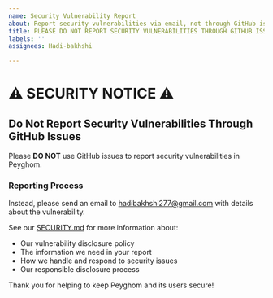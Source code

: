 ```yaml
---
name: Security Vulnerability Report
about: Report security vulnerabilities via email, not through GitHub issues
title: PLEASE DO NOT REPORT SECURITY VULNERABILITIES THROUGH GITHUB ISSUES
labels: ''
assignees: Hadi-bakhshi

---
```


# ⚠️ SECURITY NOTICE ⚠️

## Do Not Report Security Vulnerabilities Through GitHub Issues

Please **DO NOT** use GitHub issues to report security vulnerabilities in Peyghom.

### Reporting Process

Instead, please send an email to [hadibakhshi277@gmail.com](mailto:hadibakhshi277@gmail.com) with details about the vulnerability.

See our [SECURITY.md](SECURITY.md) for more information about:
- Our vulnerability disclosure policy
- The information we need in your report
- How we handle and respond to security issues
- Our responsible disclosure process

Thank you for helping to keep Peyghom and its users secure!
